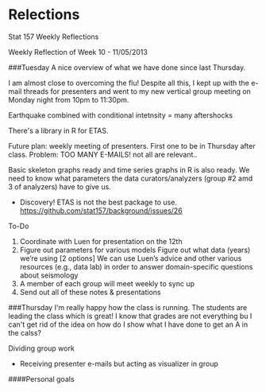 Relections
==========

Stat 157 Weekly Reflections

Weekly Reflection of Week 10 - 11/05/2013

###Tuesday
A nice overview of what we have done since last Thursday.

I am almost close to overcoming the flu! Despite all this, I kept up with the e-mail threads for presenters and went to my new vertical group meeting on Monday night from 10pm to 11:30pm.

Earthquake combined with conditional intetnsity = many aftershocks

There's a library in R for ETAS.

Future plan: weekly meeting of presenters. First one to be in Thursday after class.
Problem: TOO MANY E-MAILS! not all are relevant..

Basic skeleton graphs ready and time series graphs in R is also ready. We need to know what parameters the data curators/analyzers (group #2 amd 3 of analyzers) have to give us. 

* Discovery! ETAS is not the best package to use. 
https://github.com/stat157/background/issues/26


To-Do
1. Coordinate with Luen for presentation on the 12th
2. Figure out parameters for various models
Figure out what data (years) we’re using [2 options]
We can use Luen’s advice and other various resources (e.g., data lab) in order to answer domain-specific questions about seismology
3. A member of each group will meet weekly to sync up
4. Send out all of these notes & presentations


###Thursday
I'm really happy how the class is running. The students are leading the class which is great!
I know that grades are not everything bu I can't get rid of the idea on how do I show what I have done to get an A in the calss?


Dividing group work
* Receiving presenter e-mails but acting as visualizer in group


####Personal goals
